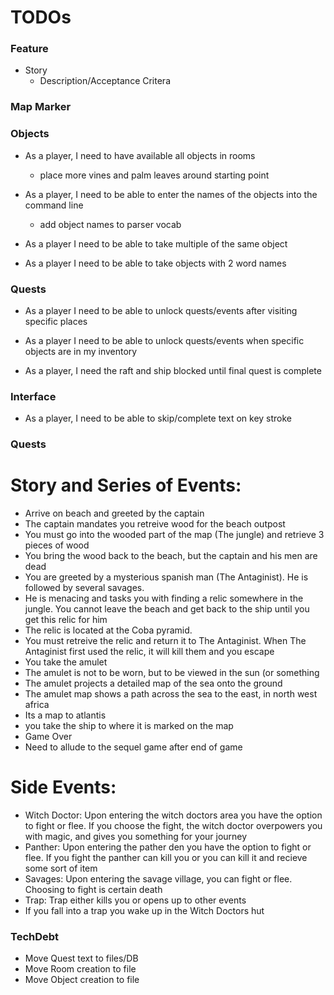 # TODOs

### Feature
- Story
    - Description/Acceptance Critera

### Map Marker

### Objects
- As a player, I need to have available all objects in rooms
    - place more vines and palm leaves around starting point

- As a player, I need to be able to enter the names of the objects into the command line
    - add object names to parser vocab

- As a player I need to be able to take multiple of the same object

- As a player I need to be able to take objects with 2 word names

### Quests
- As a player I need to be able to unlock quests/events after visiting specific places

- As a player I need to be able to unlock quests/events when specific objects are in my inventory

- As a player, I need the raft and ship blocked until final quest is complete

### Interface
- As a player, I need to be able to skip/complete text on key stroke

### Quests

# Story and Series of Events:

- Arrive on beach and greeted by the captain
- The captain mandates you retreive wood for the beach outpost
- You must go into the wooded part of the map (The jungle) and retrieve 3 pieces of wood
- You bring the wood back to the beach, but the captain and his men are dead
- You are greeted by a mysterious spanish man (The Antaginist). He is followed by several savages.
- He is menacing and tasks you with finding a relic somewhere in the jungle. You cannot leave the beach and get back to the ship until you get this relic for him
- The relic is located at the Coba pyramid.
-  You must retreive the relic and return it to The Antaginist. When The Antaginist first used the relic, it will kill them and you escape
- You take the amulet
- The amulet is not to be worn, but to be viewed in the sun (or something
- The amulet projects a detailed map of the sea onto the ground
- The amulet map shows a path across the sea to the east, in north west africa
- Its a map to atlantis
- you take the ship to where it is marked on the map
- Game Over
- Need to allude to the sequel game after end of game

# Side Events:
- Witch Doctor: Upon entering the witch doctors area you have the option to fight or flee. If you choose the fight, the witch doctor overpowers you with magic, and gives you something for your journey
- Panther: Upon entering the pather den you have the option to fight or flee. If you fight the panther can kill you or you can kill it and recieve some sort of item
- Savages: Upon entering the savage village, you can fight or flee. Choosing to fight is certain death
- Trap: Trap either kills you or opens up to other events
- If you fall into a trap you wake up in the Witch Doctors hut

### TechDebt
- Move Quest text to files/DB
- Move Room creation to file
- Move Object creation to file